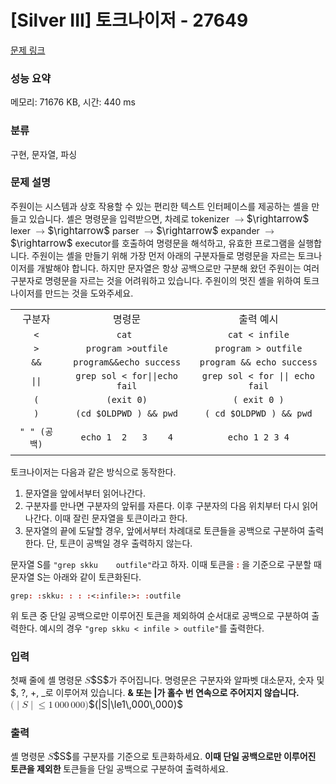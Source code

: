 # [Silver III] 토크나이저 - 27649 

[문제 링크](https://www.acmicpc.net/problem/27649) 

### 성능 요약

메모리: 71676 KB, 시간: 440 ms

### 분류

구현, 문자열, 파싱

### 문제 설명

<p>주원이는 시스템과 상호 작용할 수 있는 편리한 텍스트 인터페이스를 제공하는 셸을 만들고 있습니다. 셸은 명령문을 입력받으면, 차례로 tokenizer <mjx-container class="MathJax" jax="CHTML" style="font-size: 109%; position: relative;"><mjx-math class="MJX-TEX" aria-hidden="true"><mjx-mo class="mjx-n"><mjx-c class="mjx-c2192"></mjx-c></mjx-mo></mjx-math><mjx-assistive-mml unselectable="on" display="inline"><math xmlns="http://www.w3.org/1998/Math/MathML"><mo stretchy="false">→</mo></math></mjx-assistive-mml><span aria-hidden="true" class="no-mathjax mjx-copytext">$\rightarrow$</span></mjx-container> lexer <mjx-container class="MathJax" jax="CHTML" style="font-size: 109%; position: relative;"><mjx-math class="MJX-TEX" aria-hidden="true"><mjx-mo class="mjx-n"><mjx-c class="mjx-c2192"></mjx-c></mjx-mo></mjx-math><mjx-assistive-mml unselectable="on" display="inline"><math xmlns="http://www.w3.org/1998/Math/MathML"><mo stretchy="false">→</mo></math></mjx-assistive-mml><span aria-hidden="true" class="no-mathjax mjx-copytext">$\rightarrow$</span></mjx-container> parser <mjx-container class="MathJax" jax="CHTML" style="font-size: 109%; position: relative;"><mjx-math class="MJX-TEX" aria-hidden="true"><mjx-mo class="mjx-n"><mjx-c class="mjx-c2192"></mjx-c></mjx-mo></mjx-math><mjx-assistive-mml unselectable="on" display="inline"><math xmlns="http://www.w3.org/1998/Math/MathML"><mo stretchy="false">→</mo></math></mjx-assistive-mml><span aria-hidden="true" class="no-mathjax mjx-copytext">$\rightarrow$</span></mjx-container> expander <mjx-container class="MathJax" jax="CHTML" style="font-size: 109%; position: relative;"><mjx-math class="MJX-TEX" aria-hidden="true"><mjx-mo class="mjx-n"><mjx-c class="mjx-c2192"></mjx-c></mjx-mo></mjx-math><mjx-assistive-mml unselectable="on" display="inline"><math xmlns="http://www.w3.org/1998/Math/MathML"><mo stretchy="false">→</mo></math></mjx-assistive-mml><span aria-hidden="true" class="no-mathjax mjx-copytext">$\rightarrow$</span></mjx-container> executor를 호출하여 명령문을 해석하고, 유효한 프로그램을 실행합니다. 주원이는 셸을 만들기 위해 가장 먼저 아래의 구분자들로 명령문을 자르는 토크나이저를 개발해야 합니다. 하지만 문자열은 항상 공백으로만 구분해 왔던 주원이는 여러 구분자로 명령문을 자르는 것을 어려워하고 있습니다. 주원이의 멋진 셸을 위하여 토크나이저를 만드는 것을 도와주세요.</p>

<table class="table table-bordered">
	<tbody>
		<tr>
			<td style="text-align: center;">구분자</td>
			<td style="text-align: center;">명령문</td>
			<td style="text-align: center;">출력 예시</td>
		</tr>
		<tr>
			<td style="text-align: center;"><code><</code></td>
			<td style="text-align: center;"><code>cat <infile</code></td>
			<td style="text-align: center;"><code>cat < infile</code></td>
		</tr>
		<tr>
			<td style="text-align: center;"><code>></code></td>
			<td style="text-align: center;"><code>program >outfile</code></td>
			<td style="text-align: center;"><code>program > outfile</code></td>
		</tr>
		<tr>
			<td style="text-align: center;"><code>&&</code></td>
			<td style="text-align: center;"><code>program&&echo success</code></td>
			<td style="text-align: center;"><code>program && echo success</code></td>
		</tr>
		<tr>
			<td style="text-align: center;"><code>||</code></td>
			<td style="text-align: center;"><code>grep sol < for||echo fail</code></td>
			<td style="text-align: center;"><code>grep sol < for || echo fail</code></td>
		</tr>
		<tr>
			<td style="text-align: center;"><code>(</code></td>
			<td style="text-align: center;"><code>(exit 0)</code></td>
			<td style="text-align: center;"><code>( exit 0 )</code></td>
		</tr>
		<tr>
			<td style="text-align: center;"><code>)</code></td>
			<td style="text-align: center;"><code>(cd $OLDPWD ) && pwd</code></td>
			<td style="text-align: center;"><code>( cd $OLDPWD ) && pwd</code></td>
		</tr>
		<tr>
			<td style="text-align: center;"><code>" " (공백)</code></td>
			<td style="text-align: center;"><code>echo 1  2   3    4</code></td>
			<td style="text-align: center;">
			<p><code>echo 1 2 3 4</code></p>
			</td>
		</tr>
	</tbody>
</table>

<p>토크나이저는 다음과 같은 방식으로 동작한다.</p>

<ol>
	<li>문자열을 앞에서부터 읽어나간다.</li>
	<li>구분자를 만나면 구분자의 앞뒤를 자른다. 이후 구분자의 다음 위치부터 다시 읽어나간다. 이때 잘린 문자열을 토큰이라고 한다.</li>
	<li>문자열의 끝에 도달할 경우, 앞에서부터 차례대로 토큰들을 공백으로 구분하여 출력한다. 단, 토큰이 공백일 경우 출력하지 않는다.</li>
</ol>

<p>문자열 S를 <code>"grep skku   <infile> outfile"</code>라고 하자. 이때 토큰을 <strong><span style="color:#c0392b;">:</span></strong> 을 기준으로 구분할 때 문자열 S는 아래와 같이 토큰화된다.</p>

<p><code>grep<strong><span style="color:#c0392b;">: </span></strong><strong><span style="color:#c0392b;">:</span></strong>skku<strong><span style="color:#c0392b;">: : : :</span></strong><<strong><span style="color:#c0392b;">:</span></strong>infile<span style="font-weight: bold; color: rgb(192, 57, 43);">:</span>><strong><span style="color:#c0392b;">: </span></strong><span style="font-weight: bold; color: rgb(192, 57, 43);">:</span>outfile</code></p>

<p>위 토큰 중 단일 공백으로만 이루어진 토큰을 제외하여 순서대로 공백으로 구분하여 출력한다. 예시의 경우 <code>"grep skku < infile > outfile"</code>를 출력한다.</p>

### 입력 

 <p>첫째 줄에 셸 명령문 <mjx-container class="MathJax" jax="CHTML" style="font-size: 109%; position: relative;"><mjx-math class="MJX-TEX" aria-hidden="true"><mjx-mi class="mjx-i"><mjx-c class="mjx-c1D446 TEX-I"></mjx-c></mjx-mi></mjx-math><mjx-assistive-mml unselectable="on" display="inline"><math xmlns="http://www.w3.org/1998/Math/MathML"><mi>S</mi></math></mjx-assistive-mml><span aria-hidden="true" class="no-mathjax mjx-copytext">$S$</span></mjx-container>가 주어집니다. 명령문은 구분자와 알파벳 대소문자, 숫자 및 $, ?, +, _로 이루어져 있습니다. <strong>& 또는 |가 홀수 번 연속으로 주어지지 않습니다.</strong> <mjx-container class="MathJax" jax="CHTML" style="font-size: 109%; position: relative;"><mjx-math class="MJX-TEX" aria-hidden="true"><mjx-mo class="mjx-n"><mjx-c class="mjx-c28"></mjx-c></mjx-mo><mjx-texatom texclass="ORD"><mjx-mo class="mjx-n"><mjx-c class="mjx-c7C"></mjx-c></mjx-mo></mjx-texatom><mjx-mi class="mjx-i"><mjx-c class="mjx-c1D446 TEX-I"></mjx-c></mjx-mi><mjx-texatom texclass="ORD"><mjx-mo class="mjx-n"><mjx-c class="mjx-c7C"></mjx-c></mjx-mo></mjx-texatom><mjx-mo class="mjx-n" space="4"><mjx-c class="mjx-c2264"></mjx-c></mjx-mo><mjx-mn class="mjx-n" space="4"><mjx-c class="mjx-c31"></mjx-c></mjx-mn><mjx-mstyle><mjx-mspace style="width: 0.167em;"></mjx-mspace></mjx-mstyle><mjx-mn class="mjx-n"><mjx-c class="mjx-c30"></mjx-c><mjx-c class="mjx-c30"></mjx-c><mjx-c class="mjx-c30"></mjx-c></mjx-mn><mjx-mstyle><mjx-mspace style="width: 0.167em;"></mjx-mspace></mjx-mstyle><mjx-mn class="mjx-n"><mjx-c class="mjx-c30"></mjx-c><mjx-c class="mjx-c30"></mjx-c><mjx-c class="mjx-c30"></mjx-c></mjx-mn><mjx-mo class="mjx-n"><mjx-c class="mjx-c29"></mjx-c></mjx-mo></mjx-math><mjx-assistive-mml unselectable="on" display="inline"><math xmlns="http://www.w3.org/1998/Math/MathML"><mo stretchy="false">(</mo><mrow data-mjx-texclass="ORD"><mo stretchy="false">|</mo></mrow><mi>S</mi><mrow data-mjx-texclass="ORD"><mo stretchy="false">|</mo></mrow><mo>≤</mo><mn>1</mn><mstyle scriptlevel="0"><mspace width="0.167em"></mspace></mstyle><mn>000</mn><mstyle scriptlevel="0"><mspace width="0.167em"></mspace></mstyle><mn>000</mn><mo stretchy="false">)</mo></math></mjx-assistive-mml><span aria-hidden="true" class="no-mathjax mjx-copytext">$(|S|\le1\,000\,000)$</span> </mjx-container></p>

### 출력 

 <p>셸 명령문 <mjx-container class="MathJax" jax="CHTML" style="font-size: 109%; position: relative;"><mjx-math class="MJX-TEX" aria-hidden="true"><mjx-mi class="mjx-i"><mjx-c class="mjx-c1D446 TEX-I"></mjx-c></mjx-mi></mjx-math><mjx-assistive-mml unselectable="on" display="inline"><math xmlns="http://www.w3.org/1998/Math/MathML"><mi>S</mi></math></mjx-assistive-mml><span aria-hidden="true" class="no-mathjax mjx-copytext">$S$</span></mjx-container>를 구분자를 기준으로 토큰화하세요. <strong>이때 단일 공백으로만 이루어진 토큰을 제외한 </strong>토큰들을 단일 공백으로 구분하여 출력하세요.</p>

